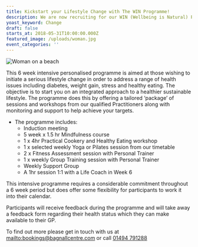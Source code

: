 ```yaml
---
title: Kickstart your Lifestyle Change with The WIN Programme!
description: We are now recruiting for our WIN (Wellbeing is Natural) Programme.
yoast_keyword: Change
draft: false
starts_at: 2018-05-31T10:00:00.000Z
featured_image: /uploads/woman.jpg
event_categories: ''
---
```

![Woman on a beach](/uploads/woman.jpg)

This 6 week intensive personalised programme is aimed at those wishing to initiate a serious lifestyle change in order to address a range of health issues including diabetes, weight gain, stress and healthy eating. The objective is to start you on an integrated approach to a healthier sustainable lifestyle. The programme does this by offering a tailored ‘package’ of sessions and workshops from our qualified Practitioners along with monitoring and support to help achieve your targets.

* The programme includes:
  * Induction meeting
  * 5 week x 1.5 hr Mindfulness course
  * 1 x 4hr Practical Cookery and Healthy Eating workshop
  * 1 x selected weekly Yoga or Pilates session from our timetable
  * 2 x Fitness Assessment session with Personal Trainer
  * 1 x weekly Group Training session with Personal Trainer
  * Weekly Support Group
  * A 1hr session 1:1 with a Life Coach in Week 6

This intensive programme requires a considerable commitment throughout a 6 week period but does offer some flexibility for participants to work it into their calendar.

Participants will receive feedback during the programme and will take away a feedback form regarding their health status which they can make available to their GP.

To find out more please get in touch with us at <mailto:bookings@bagnallcentre.com> or call [01494 791288](tel:01494791288)
